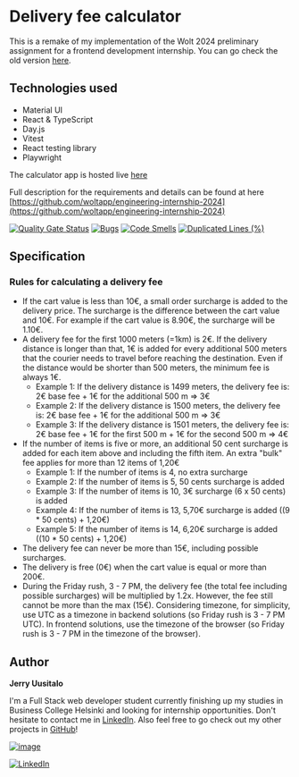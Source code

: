 # Delivery fee calculator

This is a remake of my implementation of the Wolt 2024 preliminary assignment for a frontend development internship. You can go check the old version [here](https://github.com/JerryUusis/delivery_fee_calculator).

## Technologies used
- Material UI
- React & TypeScript
- Day.js
- Vitest
- React testing library
- Playwright

The calculator app is hosted live [here](https://deliveryfeecalculator2024.netlify.app/)

Full description for the requirements and details can be found at here [https://github.com/woltapp/engineering-internship-2024](https://github.com/woltapp/engineering-internship-2024)

[![Quality Gate Status](https://sonarcloud.io/api/project_badges/measure?project=JerryUusis_delivery_fee_calculator_wolt_2024&metric=alert_status)](https://sonarcloud.io/summary/new_code?id=JerryUusis_delivery_fee_calculator_wolt_2024)
[![Bugs](https://sonarcloud.io/api/project_badges/measure?project=JerryUusis_delivery_fee_calculator_wolt_2024&metric=bugs)](https://sonarcloud.io/summary/new_code?id=JerryUusis_delivery_fee_calculator_wolt_2024)
[![Code Smells](https://sonarcloud.io/api/project_badges/measure?project=JerryUusis_delivery_fee_calculator_wolt_2024&metric=code_smells)](https://sonarcloud.io/summary/new_code?id=JerryUusis_delivery_fee_calculator_wolt_2024)
[![Duplicated Lines (%)](https://sonarcloud.io/api/project_badges/measure?project=JerryUusis_delivery_fee_calculator_wolt_2024&metric=duplicated_lines_density)](https://sonarcloud.io/summary/new_code?id=JerryUusis_delivery_fee_calculator_wolt_2024)


## Specification

### Rules for calculating a delivery fee

- If the cart value is less than 10€, a small order surcharge is added to the delivery price. The surcharge is the difference between the cart value and 10€. For example if the cart value is 8.90€, the surcharge will be 1.10€.
- A delivery fee for the first 1000 meters (=1km) is 2€. If the delivery distance is longer than that, 1€ is added for every additional 500 meters that the courier needs to travel before reaching the destination. Even if the distance would be shorter than 500 meters, the minimum fee is always 1€.
    - Example 1: If the delivery distance is 1499 meters, the delivery fee is: 2€ base fee + 1€ for the additional 500 m => 3€
    - Example 2: If the delivery distance is 1500 meters, the delivery fee is: 2€ base fee + 1€ for the additional 500 m => 3€
    - Example 3: If the delivery distance is 1501 meters, the delivery fee is: 2€ base fee + 1€ for the first 500 m + 1€ for the second 500 m => 4€
- If the number of items is five or more, an additional 50 cent surcharge is added for each item above and including the fifth item. An extra "bulk" fee applies for more than 12 items of 1,20€
    - Example 1: If the number of items is 4, no extra surcharge
    - Example 2: If the number of items is 5, 50 cents surcharge is added
    - Example 3: If the number of items is 10, 3€ surcharge (6 x 50 cents) is added
    - Example 4: If the number of items is 13, 5,70€ surcharge is added ((9 * 50 cents) + 1,20€)
    - Example 5: If the number of items is 14, 6,20€ surcharge is added ((10 * 50 cents) + 1,20€)
- The delivery fee can never be more than 15€, including possible surcharges.
- The delivery is free (0€) when the cart value is equal or more than 200€.
- During the Friday rush, 3 - 7 PM, the delivery fee (the total fee including possible surcharges) will be multiplied by 1.2x. However, the fee still cannot be more than the max (15€). Considering timezone, for simplicity, use UTC as a timezone in backend solutions (so Friday rush is 3 - 7 PM UTC). In frontend solutions, use the timezone of the browser (so Friday rush is 3 - 7 PM in the timezone of the browser).

## Author

**Jerry Uusitalo**

I'm a Full Stack web developer student currently finishing up my studies in Business College Helsinki and looking for internship opportunities. Don't hesitate to contact me in [LinkedIn](https://www.linkedin.com/in/jerry-uusitalo-383a02127). Also feel free to go check out my other projects in [GitHub](https://github.com/JerryUusis)!

[![image](https://img.shields.io/badge/GitHub-100000?style=for-the-badge&logo=github&logoColor=white)](https://github.com/JerryUusis)

[![LinkedIn](https://img.shields.io/badge/LinkedIn-0077B5?style=for-the-badge&logo=linkedin&logoColor=white)](https://www.linkedin.com/in/jerry-uusitalo-383a02127)


